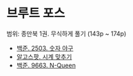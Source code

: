 # 브루트 포스

범위: 종만북 1권. 무식하게 풀기 (143p ~ 174p)

- [백준. 2503. 숫자 야구](https://www.acmicpc.net/problem/2503)
- [알고스팟. 시계 맞추기](https://algospot.com/judge/problem/read/CLOCKSYNC)
- [백준. 9663. N-Queen](https://www.acmicpc.net/problem/9663)
